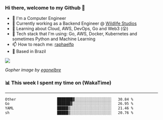 ### Hi there, welcome to my Github 👋

- 📖 I'm a Computer Engineer
- 🔭 Currently working as a Backend Engineer @ [Wildlife Studios](https://wildlifestudios.com/)
- 🌱 Learning about Cloud, AWS, DevOps, Go and Web3 (😲)
- 🚀 Tech stack that I'm using: Go, AWS, Docker, Kubernetes and sometimes Python and Machine Learning
- 📫 How to reach me: [raphaelfp](https://linkedin.com/in/raphaelfp)
- 🏡 Based in Brazil

![](https://github.com/raphaelfp/gophers/blob/master/.thumb/animation/morning-coffee-3x.gif)

*Gopher image by [egonelbre](https://github.com/egonelbre/)*

### 📊 This week I spent my time on (WakaTime)

---

<!--START_SECTION:waka-->

```txt
Other                   ███████▓░░░░░░░░░░░░░░░░░   30.84 %
Go                      ██████▓░░░░░░░░░░░░░░░░░░   26.95 %
YAML                    █████▒░░░░░░░░░░░░░░░░░░░   21.46 %
sh                      █████▒░░░░░░░░░░░░░░░░░░░   20.76 %
```

<!--END_SECTION:waka-->

